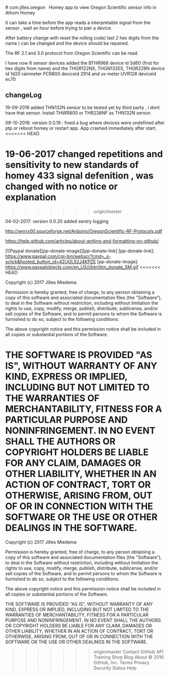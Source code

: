 ﻿﻿# com.jilles.oregon
﻿
﻿
Homey app to view Oregon Scientific sensor info in Athom Homey

It can take a time before the app reads a interpretable signal from the sensor , wait an hour before trying to pair a device.

After battery change with reset the rolling code( last 2 hex digits from the name ) can be changed and the device should be repaired.

The RF 2.1 and 3.0 protocol from  Oregon Scientific can be read.



I have now 6 sensor devices added the BTHR968 device id 5d60 (first for hex digits from name) and the
THGR122NX, THGN132ES, THGR228N device id 1d20 rainmeter PCR800 deviceid 2914 and uv meter UVR128 deviceid ec70



## changeLog

19-09-2016 added THN132N sensor to be tested yet by third party , i dont have that sensor.
           Install THWR800 or THR238NF as THN132N sensor.

09-10-2016: version 0.0.19 : fixed a bug where devices were undefined after ptp or reboot homey or restart app.
            App crashed immediately after start.
<<<<<<< HEAD

19-06-2017 changed repetitions and sensitivity to new standards of homey 433 signal defenition , was changed with no notice or explanation
=======
>>>>>>> origin/master

04-02-2017: version 0.0.20 added sentry logging


http://wmrx00.sourceforge.net/Arduino/OregonScientific-RF-Protocols.pdf

https://help.github.com/articles/about-writing-and-formatting-on-github/

[![Paypal donate][pp-donate-image]][pp-donate-link]
[pp-donate-link]: https://www.paypal.com/cgi-bin/webscr?cmd=_s-xclick&hosted_button_id=42UGL52J4KPZE
[pp-donate-image]: https://www.paypalobjects.com/en_US/i/btn/btn_donate_SM.gif
<<<<<<< HEAD

Copyright (c) 2017 Jilles Miedema

Permission is hereby granted, free of charge, to any person obtaining a copy of this software and associated documentation files (the "Software"),
to deal in the Software without restriction, including without limitation the rights to use, 
copy, modify, merge, publish, distribute, sublicense, and/or sell copies of the Software,
 and to permit persons to whom the Software is furnished to do so, subject to the following conditions:

The above copyright notice and this permission notice shall be included in all copies or substantial portions of the Software.

THE SOFTWARE IS PROVIDED "AS IS", WITHOUT WARRANTY OF ANY KIND, EXPRESS OR IMPLIED,
INCLUDING BUT NOT LIMITED TO THE WARRANTIES OF MERCHANTABILITY, FITNESS FOR A PARTICULAR PURPOSE AND NONINFRINGEMENT.
IN NO EVENT SHALL THE AUTHORS OR COPYRIGHT HOLDERS BE LIABLE FOR ANY CLAIM, DAMAGES OR OTHER LIABILITY,
WHETHER IN AN ACTION OF CONTRACT, TORT OR OTHERWISE, ARISING FROM, 
OUT OF OR IN CONNECTION WITH THE SOFTWARE OR THE USE OR OTHER DEALINGS IN THE SOFTWARE. 
=======

Copyright (c) 2017 Jilles Miedema

Permission is hereby granted, free of charge, to any person obtaining a copy of this software and associated documentation files (the "Software"),
to deal in the Software without restriction, including without limitation the rights to use, 
copy, modify, merge, publish, distribute, sublicense, and/or sell copies of the Software,
 and to permit persons to whom the Software is furnished to do so, subject to the following conditions:

The above copyright notice and this permission notice shall be included in all copies or substantial portions of the Software.

THE SOFTWARE IS PROVIDED "AS IS", WITHOUT WARRANTY OF ANY KIND, EXPRESS OR IMPLIED,
INCLUDING BUT NOT LIMITED TO THE WARRANTIES OF MERCHANTABILITY, FITNESS FOR A PARTICULAR PURPOSE AND NONINFRINGEMENT.
IN NO EVENT SHALL THE AUTHORS OR COPYRIGHT HOLDERS BE LIABLE FOR ANY CLAIM, DAMAGES OR OTHER LIABILITY,
WHETHER IN AN ACTION OF CONTRACT, TORT OR OTHERWISE, ARISING FROM, 
OUT OF OR IN CONNECTION WITH THE SOFTWARE OR THE USE OR OTHER DEALINGS IN THE SOFTWARE. 
>>>>>>> origin/master
Contact GitHub API Training Shop Blog About © 2016 GitHub, Inc. Terms Privacy Security Status Help